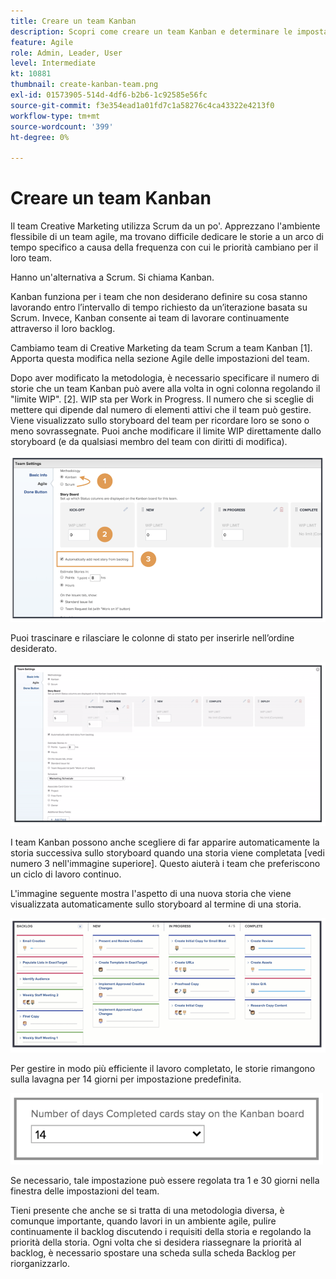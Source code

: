 ```yaml
---
title: Creare un team Kanban
description: Scopri come creare un team Kanban e determinare le impostazioni per il team.
feature: Agile
role: Admin, Leader, User
level: Intermediate
kt: 10881
thumbnail: create-kanban-team.png
exl-id: 01573905-514d-4df6-b2b6-1c92585e56fc
source-git-commit: f3e354ead1a01fd7c1a58276c4ca43322e4213f0
workflow-type: tm+mt
source-wordcount: '399'
ht-degree: 0%

---
```


# Creare un team Kanban

Il team Creative Marketing utilizza Scrum da un po&#39;. Apprezzano l&#39;ambiente flessibile di un team agile, ma trovano difficile dedicare le storie a un arco di tempo specifico a causa della frequenza con cui le priorità cambiano per il loro team.

Hanno un&#39;alternativa a Scrum. Si chiama Kanban.

Kanban funziona per i team che non desiderano definire su cosa stanno lavorando entro l’intervallo di tempo richiesto da un’iterazione basata su Scrum. Invece, Kanban consente ai team di lavorare continuamente attraverso il loro backlog.

Cambiamo team di Creative Marketing da team Scrum a team Kanban [1]. Apporta questa modifica nella sezione Agile delle impostazioni del team.

Dopo aver modificato la metodologia, è necessario specificare il numero di storie che un team Kanban può avere alla volta in ogni colonna regolando il &quot;limite WIP&quot;. [2]. WIP sta per Work in Progress. Il numero che si sceglie di mettere qui dipende dal numero di elementi attivi che il team può gestire. Viene visualizzato sullo storyboard del team per ricordare loro se sono o meno sovrassegnate. Puoi anche modificare il limite WIP direttamente dallo storyboard (e da qualsiasi membro del team con diritti di modifica).

![Pagina delle impostazioni del team](assets/teamspage-01.png)

Puoi trascinare e rilasciare le colonne di stato per inserirle nell’ordine desiderato.

![Pagina delle impostazioni del team](assets/teamspage-02.png)

I team Kanban possono anche scegliere di far apparire automaticamente la storia successiva sullo storyboard quando una storia viene completata [vedi numero 3 nell&#39;immagine superiore]. Questo aiuterà i team che preferiscono un ciclo di lavoro continuo.


L&#39;immagine seguente mostra l&#39;aspetto di una nuova storia che viene visualizzata automaticamente sullo storyboard al termine di una storia.

![Pagina delle impostazioni del team](assets/teamspage-03.png)

Per gestire in modo più efficiente il lavoro completato, le storie rimangono sulla lavagna per 14 giorni per impostazione predefinita.

![Pagina delle impostazioni del team](assets/teampage-04.png)

Se necessario, tale impostazione può essere regolata tra 1 e 30 giorni nella finestra delle impostazioni del team.

Tieni presente che anche se si tratta di una metodologia diversa, è comunque importante, quando lavori in un ambiente agile, pulire continuamente il backlog discutendo i requisiti della storia e regolando la priorità della storia. Ogni volta che si desidera riassegnare la priorità al backlog, è necessario spostare una scheda sulla scheda Backlog per riorganizzarlo.

